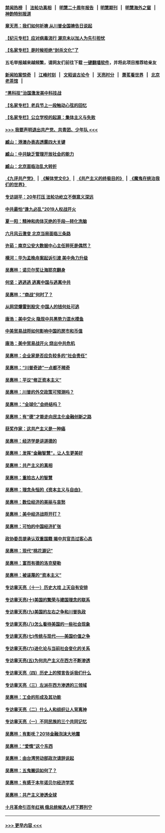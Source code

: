 #### [禁闻热榜](热点新闻.md?=0)  &nbsp;&nbsp;|&nbsp;&nbsp; [法轮功真相](https://github.com/gfw-breaker/truth/blob/master/README.md?=0) &nbsp;&nbsp;|&nbsp;&nbsp; [明慧二十周年报告](https://github.com/gfw-breaker/mh-reports/blob/master/README.md?=0) &nbsp;&nbsp;|&nbsp;&nbsp;[明慧期刊](https://github.com/gfw-breaker/mh-qikan) &nbsp;&nbsp;|&nbsp;&nbsp; [明慧海外之窗](https://github.com/gfw-breaker/mh-news/blob/master/README.md?=0) &nbsp;&nbsp;|&nbsp;&nbsp; [神韵特别报道](https://github.com/gfw-breaker/mh-news/blob/master/shenyun.md?=0)
#### [章天亮：我们如何祈祷 从川普全国祷告日说起](../pages/nsc423/n11944627.md?t=03180631) 
#### [【纪元专栏】应对病毒流行 渥京未以加人为先引担忧](../pages/nsc423/n11875714.md?t=03180631) 
#### [【名家专栏】是时候拒绝“封杀文化”了](../pages/nsc423/n11814093.md?t=03180631) 
#### 五毛举报越来越频繁，请网友们前往下载 [一键翻墙软件](https://github.com/gfw-breaker/ssr-accounts)，并将此项目推荐给亲友
#### [新闻拍案惊奇](https://github.com/gfw-breaker/banned-news/blob/master/pages/link4.md) &nbsp;&nbsp;|&nbsp;&nbsp; [江峰时刻](https://github.com/gfw-breaker/banned-news/blob/master/pages/link4.md) &nbsp;&nbsp;|&nbsp;&nbsp; [文昭谈古论今](https://github.com/gfw-breaker/banned-news/blob/master/pages/link4.md) &nbsp;&nbsp;|&nbsp;&nbsp; [天亮时分](https://github.com/gfw-breaker/banned-news/blob/master/pages/link4.md) &nbsp;&nbsp;|&nbsp;&nbsp; [萧茗看世界](https://github.com/gfw-breaker/banned-news/blob/master/pages/link4.md) &nbsp;&nbsp;|&nbsp;&nbsp; [北京老茶馆](https://github.com/gfw-breaker/banned-news/blob/master/pages/link4.md) &nbsp;&nbsp;|&nbsp;&nbsp; 
#### [“黑科技”治国激发美中科技战](../pages/nsc423/n11638056.md?t=03180631) 
#### [【名家专栏】老兵节上一段触动心弦的回忆](../pages/nsc423/n11646016.md?t=03180631) 
#### [【名家专栏】公立学校的起源：集体主义与失败](../pages/nsc423/n11601833.md?t=03180631) 
#### [>>> 我要声明退出共产党、共青团、少年队 <<<](https://github.com/begood0513/goodnews/blob/master/quit/letter.md) 
#### [臧山：港澳办表态透露四大关键](../pages/nsc423/n11421628.md?t=03180631) 
#### [臧山：中共缺乏管理开放社会的能力](../pages/nsc423/n11407457.md?t=03180631) 
#### [臧山：北京面临治乱大转折](../pages/nsc423/n11406895.md?t=03180631) 
#### [《九评共产党》](https://github.com/begood0513/9ping.md/blob/master/README.md) &nbsp;|&nbsp; [《解体党文化》](../../../../jtdwh.md/blob/master/README.md)  &nbsp;|&nbsp; [《共产主义的终极目的》](../../../../gczydzjmd.md/blob/master/README.md) &nbsp;|&nbsp; [《魔鬼在统治我们的世界》](../../../../mgztzwmdsj.md/blob/master/README.md) 
#### [专访胡平：20年打压 法轮功屹立不倒意义深远](../pages/nsc423/n11398800.md?t=03180631) 
#### [中共最怕“逢九必乱”2019人权战开火](../pages/nsc423/n11385248.md?t=03180631) 
#### [夏一阳：精神和肉体灭绝的手段—转化洗脑](../pages/nsc423/n11368250.md?t=03180631) 
#### [六月风云激变 北京当局面临三条路](../pages/nsc423/n11313668.md?t=03180631) 
#### [许茹：南京公安大数据中心主任猝死是偶然？](../pages/nsc423/n11064744.md?t=03180631) 
#### [横河：华为孟晚舟案起诉引渡 美中角力升级](../pages/nsc423/n11027230.md?t=03180631) 
#### [吴惠林：诺贝尔奖让海耶克翻身](../pages/nsc423/n10890049.md?t=03180631) 
#### [何坚：逃逃逃 逃离中国与逃离中共](../pages/nsc423/n10592891.md?t=03180631) 
#### [吴惠林：“商战”何时了？](../pages/nsc423/n10573558.md?t=03180631) 
#### [从网贷爆雷到股灾 中国人的钱何处可逃](../pages/nsc423/n10572800.md?t=03180631) 
#### [唐浩：美中交火 隐现中共黑势力混水摸鱼](../pages/nsc423/n10544040.md?t=03180631) 
#### [中美贸易战将如何影响中国的房市和币值](../pages/nsc423/n10543697.md?t=03180631) 
#### [唐浩：美中贸易战开火 烧出中共危机](../pages/nsc423/n10540126.md?t=03180631) 
#### [吴惠林：企业家是否应负较多的“社会责任”](../pages/nsc423/n10535022.md?t=03180631) 
#### [吴惠林：“川普奇迹”一点都不稀奇](../pages/nsc423/n10512808.md?t=03180631) 
#### [吴惠林：平议“修正资本主义”](../pages/nsc423/n10495724.md?t=03180631) 
#### [吴惠林：川普的外交政策可预测吗？](../pages/nsc423/n10462387.md?t=03180631) 
#### [吴惠林：“全球化”会终结吗？](../pages/nsc423/n10452838.md?t=03180631) 
#### [吴惠林：有“德”才能走向民主化金融创新之路](../pages/nsc423/n10432292.md?t=03180631) 
#### [获奖作家：这共产主义是一种癌](../pages/nsc423/n10431541.md?t=03180631) 
#### [吴惠林：经济学是讲道德的](../pages/nsc423/n10398014.md?t=03180631) 
#### [吴惠林：发挥“金融智慧”，让人生更美好](../pages/nsc423/n10375019.md?t=03180631) 
#### [吴惠林：共产主义的真相](../pages/nsc423/n10351394.md?t=03180631) 
#### [吴惠林：重拾古人的智慧](../pages/nsc423/n10337691.md?t=03180631) 
#### [吴惠林：理念永恒的《资本主义与自由》](../pages/nsc423/n10316274.md?t=03180631) 
#### [吴惠林：数位经济的美丽与哀愁](../pages/nsc423/n10292946.md?t=03180631) 
#### [吴惠林：美中经济战将开打？](../pages/nsc423/n10258825.md?t=03180631) 
#### [吴惠林：可怕的中国经济扩张](../pages/nsc423/n10219147.md?t=03180631) 
#### [政协委员提承认双重国籍 揭中共官员过客心态](../pages/nsc423/n10208809.md?t=03180631) 
#### [吴惠林：现代“桃花源记”](../pages/nsc423/n10185234.md?t=03180631) 
#### [吴惠林：富而有德的洛克斐勒](../pages/nsc423/n10142264.md?t=03180631) 
#### [吴惠林：被诬蔑的“资本主义”](../pages/nsc423/n10124816.md?t=03180631) 
#### [专访章天亮（十一）历史大戏 上天自有安排](../pages/nsc423/n10094905.md?t=03180631) 
#### [专访章天亮(十)美国的繁荣与建国理念的联系](../pages/nsc423/n10094899.md?t=03180631) 
#### [专访章天亮(九)美国的左右之争和川普执政](../pages/nsc423/n10094889.md?t=03180631) 
#### [专访章天亮(八)怎么看待美国的一些社会现象](../pages/nsc423/n10094857.md?t=03180631) 
#### [专访章天亮(七)传统与现代——美国价值之争](../pages/nsc423/n10093140.md?t=03180631) 
#### [专访章天亮(六)进化论与当前社会变化的关系](../pages/nsc423/n10092036.md?t=03180631) 
#### [专访章天亮(五)为何共产主义在西方不断渗透](../pages/nsc423/n10083620.md?t=03180631) 
#### [专访章天亮（四）历史上的预言告诉我们什么](../pages/nsc423/n10083606.md?t=03180631) 
#### [专访章天亮（三）左派在西方渗透的三领域](../pages/nsc423/n10081115.md?t=03180631) 
#### [吴惠林：工会的形成及其功能](../pages/nsc423/n10080633.md?t=03180631) 
#### [专访章天亮（二）什么人和组织让人背离神](../pages/nsc423/n10076637.md?t=03180631) 
#### [专访章天亮（一）不同民族的三个共同记忆](../pages/nsc423/n10074188.md?t=03180631) 
#### [吴惠林：有影呒？2018金融泡沫大地震](../pages/nsc423/n10040534.md?t=03180631) 
#### [吴惠林：“爱情”这个东西](../pages/nsc423/n10019423.md?t=03180631) 
#### [吴惠林：由台湾劳动部政次请辞说起](../pages/nsc423/n9979679.md?t=03180631) 
#### [吴惠林：五鬼搬运如何了？](../pages/nsc423/n9925338.md?t=03180631) 
#### [吴惠林：有感于本年诺贝尔经济学奖](../pages/nsc423/n9871883.md?t=03180631) 
#### [吴惠林：共产主义渗透全球](../pages/nsc423/n9812748.md?t=03180631) 
#### [十月革命引百年红祸 俄总统候选人吁下葬列宁](../pages/nsc423/n9810182.md?t=03180631) 

----
#### [ >>> 更早内容 <<< ](../indexes/nsc423-earlier.md)
